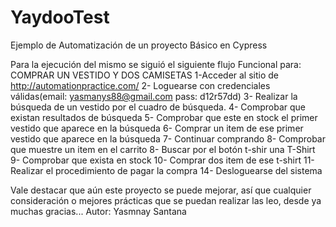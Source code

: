 # YaydooTest
Ejemplo de Automatización de un proyecto Básico en Cypress

Para la ejecución del mismo se siguió el siguiente flujo Funcional para:  COMPRAR UN VESTIDO Y DOS CAMISETAS
1-Acceder al sitio de http://automationpractice.com/
2- Loguearse con credenciales válidas(email: yasmanys88@gmail.com
pass: d12r57dd)
3- Realizar la búsqueda de un vestido por el cuadro de búsqueda.
4- Comprobar que existan resultados de búsqueda
5- Comprobar que este en stock el primer vestido que aparece en la búsqueda
6- Comprar un item de ese primer vestido que aparece en la búsqueda
7- Continuar comprando
8- Comprobar que muestre un item en el carrito
8- Buscar por el botón t-shir una T-Shirt
9- Comprobar que exista en stock
10- Comprar dos item de ese t-shirt
11- Realizar el procedimiento de pagar la compra
14- Desloguearse del sistema

Vale destacar que aún este proyecto se puede mejorar, así que cualquier consideración o mejores prácticas que se puedan realizar las leo, desde ya muchas gracias...
Autor: Yasmnay Santana